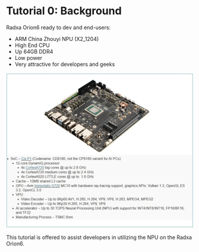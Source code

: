 # Tutorial 0: Background


Radxa Orion6 ready to dev and end-users:

- ARM China Zhouyi NPU (X2_1204)
- High End CPU
- Up 64GB DDR4
- Low power
- Very attractive for developers and geeks

![](_static/o6.jpg)


This tutorial is offered to assist developers in utilizing the NPU on the Radxa Orion6.